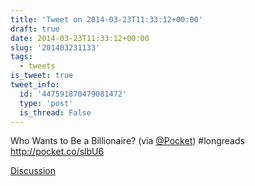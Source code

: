 ```yaml
---
title: 'Tweet on 2014-03-23T11:33:12+00:00'
draft: true
date: 2014-03-23T11:33:12+00:00
slug: '201403231133'
tags:
  - tweets
is_tweet: true
tweet_info:
  id: '447591870479081472'
  type: 'post'
  is_thread: False
---
```




Who Wants to Be a Billionaire? (via [@Pocket](https://x.com/Pocket)) #longreads <http://pocket.co/slbU6>

[Discussion](https://x.com/sytelus/status/447591870479081472)
